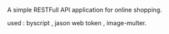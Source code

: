 A simple RESTFull API  application for online shopping.

used : byscript , jason web token , image-multer.



